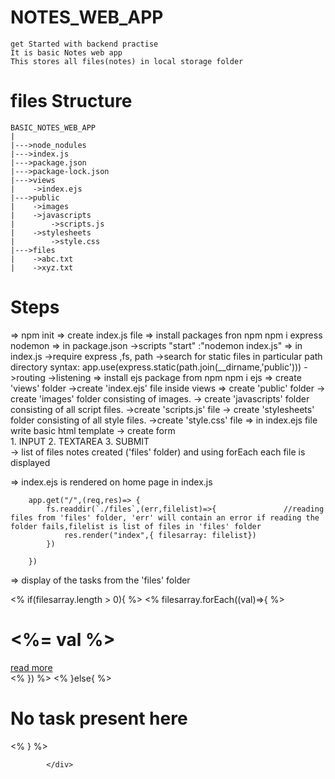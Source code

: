 # NOTES_WEB_APP 
    get Started with backend practise
    It is basic Notes web app 
    This stores all files(notes) in local storage folder

# files Structure
    BASIC_NOTES_WEB_APP
    |
    |--->node_nodules
    |--->index.js
    |--->package.json
    |--->package-lock.json
    |--->views
    |    ->index.ejs
    |--->public
    |    ->images
    |    ->javascripts
    |        ->scripts.js
    |    ->stylesheets
    |        ->style.css
    |--->files
    |    ->abc.txt
    |    ->xyz.txt

    
# Steps
=>   npm init
=>   create index.js file
=>   install packages fron npm
    npm i express nodemon 
=>   in package.json
    ->scripts
        "start" :"nodemon index.js"
=>   in index.js
    ->require express ,fs, path
    ->search for static files in particular path directory
        syntax: 
            app.use(express.static(path.join(__dirname,'public')))
    ->routing
    ->listening
=>   install ejs package from npm
    npm i ejs
=>   create 'views' folder
    ->create 'index.ejs' file inside views
=>   create 'public' folder
    -> create 'images' folder consisting of images. 
    -> create 'javascripts' folder consisting of all script files.
        ->create 'scripts.js' file
    -> create 'stylesheets' folder consisting of all style files.
        ->create 'style.css' file
=>   in index.ejs file write basic html template
    -> create form  
        1. INPUT
        2. TEXTAREA
        3. SUBMIT   
    -> list of files notes created ('files' folder) and using forEach each file is displayed

=>  index.ejs is rendered on home page in index.js

        app.get("/",(req,res)=> {
            fs.readdir(`./files`,(err,filelist)=>{               //reading files from 'files' folder, 'err' will contain an error if reading the folder fails,filelist is list of files in 'files' folder
                res.render("index",{ filesarray: filelist})
            })
            
        })
=>  display of the tasks from the 'files' folder
    <div class="tasks p-8 flex gap-2 flex-wrap  "> 
                <% if(filesarray.length > 0){ %>    <!--filesarray is array passed from index.js files-->
                    <% filesarray.forEach((val)=>{ %>
                        <div class="task1 min-w-90 rounded-md p-5 bg-zinc-600">
                            <h1 class=" text-3xl tracking-tighter "><%= val %></h1>
                            <a href="/files/<%= val%>" class="text-blue-800 inline-block mt-3 ">read more</a>
                        </div>
                    <% }) %>
                <% }else{ %>
                        <h1 class=" text-3xl tracking-tighter ">No task present here</h1>
                <% } %>
            
            </div>
            

    




